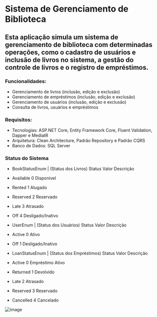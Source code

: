# Sistema de Gerenciamento de Biblioteca
## Esta aplicação simula um sistema de gerenciamento de biblioteca com determinadas operações, como o cadastro de usuários e inclusão de livros no sistema, a gestão do controle de livros e o registro de empréstimos.

### Funcionalidades:
- Gerenciamento de livros (inclusão, edição e exclusão)
- Gerenciamento de empréstimos (inclusão, edição e exclusão)
- Gerenciamento de usuários (inclusão, edição e exclusão)
- Consulta de livros, usuários e empréstimos

### Requisitos:
- Tecnologias: ASP.NET Core, Entity Framework Core, Fluent Validation, Dapper e MediatR
- Arquitetura: Clean Architecture, Padrão Repository e Padrão CQRS
- Banco de Dados: SQL Server

### Status do Sistema
- BookStatusEnum | (Status dos Livros)
  Status	    Valor	  Descrição
- Available	    0	    Disponível
- Rented	      1	    Alugado
- Reserved	    2	    Reservado
- Late	        3	    Atrasado
- Off	          4	    Desligado/Inativo


- UserEnum   |   (Status dos Usuários)
  Status	 Valor	Descrição
- Active	   0	  Ativo
- Off	       1	  Desligado/Inativo


- LoanStatusEnum | (Status dos Empréstimos)
  Status	   Valor	Descrição
- Active	    0	    Empréstimo Ativo
- Returned	  1	    Devolvido
- Late	      2	    Atrasado
- Reserved	  3	    Reservado
- Cancelled	  4	    Cancelado

![image](https://github.com/user-attachments/assets/700a69e1-a7e6-41e3-a096-bf40eb56a039)
